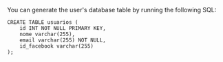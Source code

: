 You can generate the user's database table by running the following SQL:

```
CREATE TABLE usuarios (
    id INT NOT NULL PRIMARY KEY,
    nome varchar(255),
    email varchar(255) NOT NULL,
    id_facebook varchar(255)
);
```

